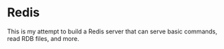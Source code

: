 # Redis
This is my attempt to build a Redis server that can serve basic commands, read RDB files, and more.

